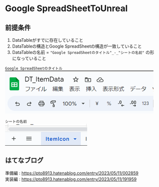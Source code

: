 # Google SpreadSheetToUnreal
## 前提条件
1. DataTableがすでに存在していること
2. DataTableの構造とGoogle SpreadSheetの構造が一致していること
3. DataTableの名前 = `"Google SpreadSheetのタイトル"_-_"シートの名前"`
の形になっていること

`Google SpreadSheetのタイトル`<br>
![GoogleSpreadSheet Title](https://github.com/pto8913/GoogleSheetToUnreal/blob/master/Resources/SpreadSheetTitle.png)

`シートの名前`<br>
![SheetName](https://github.com/pto8913/GoogleSheetToUnreal/blob/master/Resources/SheetName.png)

## はてなブログ
準備編 : https://pto8913.hatenablog.com/entry/2023/05/11/002859 <br>
実装編 : https://pto8913.hatenablog.com/entry/2023/05/11/191959

